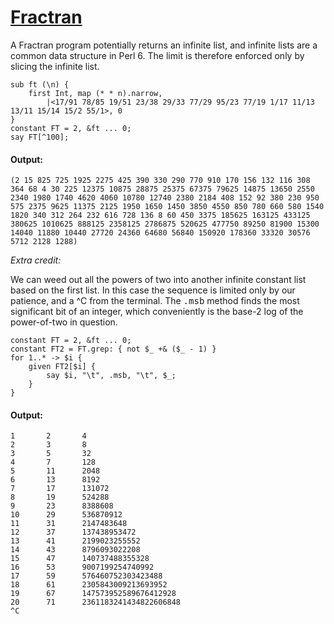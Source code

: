 [1]: http://rosettacode.org/wiki/Fractran

# [Fractran][1]

A Fractran program potentially returns an infinite list, and infinite lists are a common data structure in Perl 6. The limit is therefore enforced only by slicing the infinite list.

```perl6
sub ft (\n) {
    first Int, map (* * n).narrow,
        |<17/91 78/85 19/51 23/38 29/33 77/29 95/23 77/19 1/17 11/13 13/11 15/14 15/2 55/1>, 0
} 
constant FT = 2, &ft ... 0;
say FT[^100];
```

#### Output:
```
(2 15 825 725 1925 2275 425 390 330 290 770 910 170 156 132 116 308 364 68 4 30 225 12375 10875 28875 25375 67375 79625 14875 13650 2550 2340 1980 1740 4620 4060 10780 12740 2380 2184 408 152 92 380 230 950 575 2375 9625 11375 2125 1950 1650 1450 3850 4550 850 780 660 580 1540 1820 340 312 264 232 616 728 136 8 60 450 3375 185625 163125 433125 380625 1010625 888125 2358125 2786875 520625 477750 89250 81900 15300 14040 11880 10440 27720 24360 64680 56840 150920 178360 33320 30576 5712 2128 1288)
```


*Extra credit:*



We can weed out all the powers of two into another infinite constant list based on the first list. In this case the sequence is limited only by our patience, and a ^C from the terminal. The <tt>.msb</tt> method finds the most significant bit of an integer, which conveniently is the base-2 log of the power-of-two in question.

```perl6
constant FT = 2, &ft ... 0;
constant FT2 = FT.grep: { not $_ +& ($_ - 1) }
for 1..* -> $i {
    given FT2[$i] {
        say $i, "\t", .msb, "\t", $_;
    }
}
```

#### Output:
```
1       2       4
2       3       8
3       5       32
4       7       128
5       11      2048
6       13      8192
7       17      131072
8       19      524288
9       23      8388608
10      29      536870912
11      31      2147483648
12      37      137438953472
13      41      2199023255552
14      43      8796093022208
15      47      140737488355328
16      53      9007199254740992
17      59      576460752303423488
18      61      2305843009213693952
19      67      147573952589676412928
20      71      2361183241434822606848
^C
```